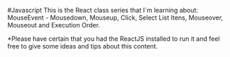 #Javascript
This is the React class series that I´m learning about: MouseEvent - Mousedown, Mouseup, Click, Select List Itens, Mouseover, Mouseout and Execution Order.

*Please have certain that you had the ReactJS installed to run it and feel free to give some ideas and tips about this content.
